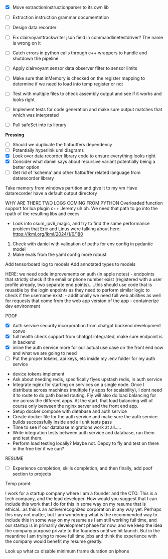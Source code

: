 - [x] Move extractioninstructionparser to its own lib
- [ ] Extraction instruction grammar documentation
- [ ] Design data recorder
- [ ] Fix clairvoyanttrackwriter json field in commandlinetestdriver? The name is wrong on it
- [ ] Catch errors in python calls through c++ wrappers to handle and shutdown the pipeline
- [ ] Apply clairvoyant sensor data observer filter to sensor limits
- [ ] Make sure that inMemory is checked on the register mapping to determine if we need to load into temp register or not
- [ ] Test with multiple files to check assembly output and see if it works and looks right
- [ ] Implement tests for code generation and make sure output matches that which was interpreted
- [ ] Pull safeSet into its library


**Pressing**
- [ ] Should we duplicate the flatbuffers dependency
- [ ] Potentially hyperlink uml diagrams
- [x] Look over data recorder library code to ensure everything looks right
- [x] Consider what daniel says about recursive variant potentially being a better option
- [ ] Get rid of 'schema' and other flatbuffer related language from datarecorder library

Take memory from windows partition and give it to my vm
Have datarecorder have a default output directory

WHY ARE THERE TWO LOGS COMING FROM PYTHON
Overloaded function support for lua plugin c++
Jeremy uh oh. We need that path to go into the rpath of the resulting libs and execs

- Look into csum_ipv6_magic, and try to find the same performance problem that Eric and Linus were talking about here: https://lkml.org/lkml/2024/1/6/180
1. Check with daniel with validation of paths for env config in pydantic model
2. Make evals from the yaml config more robust

Add tensorboard log to models
Add annotated types to models


HERE:
we need code improvements on auth (in apple notes)
	- endpoints that strictly check if the email or phone number exist (registered with a user profile already, two separate end points).....this should use code that is reusable by the login enpoints as they need to perform similar logic to check if the username exist. 
	- additionally we need full web abilities as well for requests that come from the web app version of the app
	- 
containerize dev environment

POOF
- [X] Auth service security incorporation from chatgpt backend development convo
- [X] full health check support from chatgpt integrated, make sure endpoint is in backend
- [x] inline the auth service more for our actual use case on the front end now and what we are going to need
- [ ] Put the proper tokens, api keys, etc inside my .env folder for my auth service
- device tokens implement
- Ask about needing redis, specifically flyes upstash redis, in auth service
- Integrate nginx for starting on services on a single node. Once I distribute across machines (multiple fly apps for scalability), I dont need it to route to do path based routing. Fly will also do load balancing for me across the different apps. At the start, that load balancing will of course only between the nginx server and the front end app.
- Setup docker compose with database and auth service
- Create docker file for the auth service and make sure the auth service builds successfully inside and all unit tests pass
- Time to see if our database migrations work at all.....
- Write integration tests between auth service and database, run them and test them.
- Perform load testing locally? Maybe not. Depoy to fly and test on there in the free tier if we can?


RESUME
- [ ] Experience completion, skills completion, and then finally, add poof section to projects

Temp promt:

I work for a startup company where I am a founder and the CTO. This is a tech company, and the lead developer. How would you suggest that I can include this work that I do for this in some way on my resume that is ethical...as this is an active/recognized corporation in any way yet. Perhaps this may not matter, but I am wondering what is the recommended way to include this in some way on my resume as I am still working full time, and our startup is in primarily development phase for now, and we keep the idea the company purpose private to the founders until we hit launch. But in the meantime I am trying to move full time jobs and think the experience with the company would benefit my resume greatly.


Look up what ca disable minimum frame duration on iphone